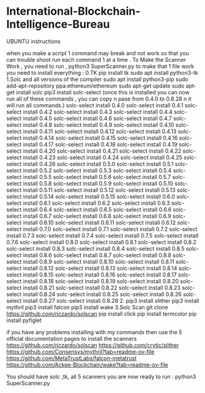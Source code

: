# International-Blockchain-Intelligence-Bureau

UBUNTU instructions

when you make a script 1 command may break and not work so that you can trouble shoot run each command 1 at a time .
To Make the Scanner Work , you need to run , python3 SuperScanner.py
to make that 1 file work you need to install everything :
0.TK
pip install tk
sudo apt install python3-tk
1.Solc and all versions of the compiler
sudo apt install python3-pip
sudo add-apt-repository ppa:ethereum/ethereum
sudo apt-get update
sudo apt-get install solc
pip3 install solc-select (once this is installed you can now run all of these commands , you can copy n pase from 0.4.0 to 0.8.28 n it will run all commands.)
solc-select install 0.4.0
solc-select install 0.4.1
solc-select install 0.4.2
solc-select install 0.4.3
solc-select install 0.4.4
solc-select install 0.4.5
solc-select install 0.4.6
solc-select install 0.4.7
solc-select install 0.4.8
solc-select install 0.4.9
solc-select install 0.4.10
solc-select install 0.4.11
solc-select install 0.4.12
solc-select install 0.4.13
solc-select install 0.4.14
solc-select install 0.4.15
solc-select install 0.4.16
solc-select install 0.4.17
solc-select install 0.4.18
solc-select install 0.4.19
solc-select install 0.4.20
solc-select install 0.4.21
solc-select install 0.4.22
solc-select install 0.4.23
solc-select install 0.4.24
solc-select install 0.4.25
solc-select install 0.4.26
solc-select install 0.5.0
solc-select install 0.5.1
solc-select install 0.5.2
solc-select install 0.5.3
solc-select install 0.5.4
solc-select install 0.5.5
solc-select install 0.5.6
solc-select install 0.5.7
solc-select install 0.5.8
solc-select install 0.5.9
solc-select install 0.5.10
solc-select install 0.5.11
solc-select install 0.5.12
solc-select install 0.5.13
solc-select install 0.5.14
solc-select install 0.5.15
solc-select install 0.6.0
solc-select install 0.6.1
solc-select install 0.6.2
solc-select install 0.6.3
solc-select install 0.6.4
solc-select install 0.6.5
solc-select install 0.6.6
solc-select install 0.6.7
solc-select install 0.6.8
solc-select install 0.6.9
solc-select install 0.6.10
solc-select install 0.6.11
solc-select install 0.6.12
solc-select install 0.7.0
solc-select install 0.7.1
solc-select install 0.7.2
solc-select install 0.7.3
solc-select install 0.7.4
solc-select install 0.7.5
solc-select install 0.7.6
solc-select install 0.8.0
solc-select install 0.8.1
solc-select install 0.8.2
solc-select install 0.8.3
solc-select install 0.8.4
solc-select install 0.8.5
solc-select install 0.8.6
solc-select install 0.8.7
solc-select install 0.8.8
solc-select install 0.8.9
solc-select install 0.8.10
solc-select install 0.8.11
solc-select install 0.8.12
solc-select install 0.8.13
solc-select install 0.8.14
solc-select install 0.8.15
solc-select install 0.8.16
solc-select install 0.8.17
solc-select install 0.8.18
solc-select install 0.8.19
solc-select install 0.8.20
solc-select install 0.8.21
solc-select install 0.8.22
solc-select install 0.8.23
solc-select install 0.8.24
solc-select install 0.8.25
solc-select install 0.8.26
solc-select install 0.8.27
solc-select install 0.8.28
2.
pip3 install slither
pip3 install mythril
pip3 install falcon
pip3 install wake
3.Solc Scan
git clone https://github.com/riczardo/solscan
pip install click
pip install termcolor
pip install pyfiglet

if you have any problems installing with my commands then use the 5 official documentation pages to install the scanners 
https://github.com/riczardo/solscan
https://github.com/crytic/slither
https://github.com/Consensys/mythril?tab=readme-ov-file
https://github.com/MetaTrustLabs/falcon-metatrust
https://github.com/Ackee-Blockchain/wake?tab=readme-ov-file

You should have solc ,tk, all 5 scanners you are now ready to run :
python3 SuperScanner.py

